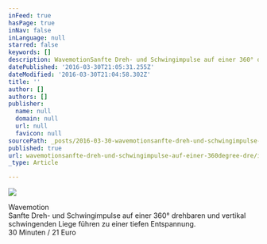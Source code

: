 ```yaml
---
inFeed: true
hasPage: true
inNav: false
inLanguage: null
starred: false
keywords: []
description: WavemotionSanfte Dreh- und Schwingimpulse auf einer 360° drehbaren und vertikal schwingenden Liege führen zu einer tiefen Entspannung.30 Minuten / 21 Euro
datePublished: '2016-03-30T21:05:31.255Z'
dateModified: '2016-03-30T21:04:58.302Z'
title: ''
author: []
authors: []
publisher:
  name: null
  domain: null
  url: null
  favicon: null
sourcePath: _posts/2016-03-30-wavemotionsanfte-dreh-und-schwingimpulse-auf-einer-360degree-dre.md
published: true
url: wavemotionsanfte-dreh-und-schwingimpulse-auf-einer-360degree-dre/index.html
_type: Article

---
```

![](https://the-grid-user-content.s3-us-west-2.amazonaws.com/c18ed9c5-68a7-4141-9683-cfc7fe94312f.png)

Wavemotion  
Sanfte Dreh- und Schwingimpulse auf einer 360° drehbaren und vertikal schwingenden Liege führen zu einer tiefen Entspannung.  
30 Minuten / 21 Euro